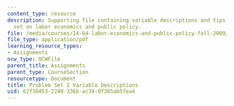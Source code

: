 ```yaml
---
content_type: resource
description: Supporting file containing variable descriptions and tips for a problem
  set on labor economics and public policy.
file: /media/courses/14-64-labor-economics-and-public-policy-fall-2009/62f384532240336bac340f385ab5fea4_MIT14_64F09_ps2_var.pdf
file_type: application/pdf
learning_resource_types:
- Assignments
ocw_type: OCWFile
parent_title: Assignments
parent_type: CourseSection
resourcetype: Document
title: Problem Set 2 Variable Descriptions
uid: 62f38453-2240-336b-ac34-0f385ab5fea4
---
```

